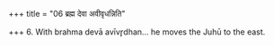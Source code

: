 +++
title = "06 ब्रह्म देवा अवीवृधन्निति"

+++
6. With brahma devā avīvr̥dhan... he moves the Juhū to the east.  

